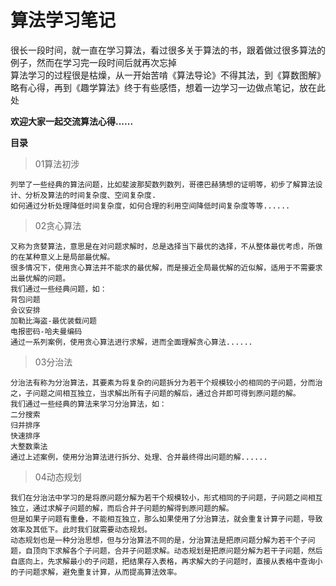 # 算法学习笔记

很长一段时间，就一直在学习算法，看过很多关于算法的书，跟着做过很多算法的例子，然而在学习完一段时间后就再次忘掉   
算法学习的过程很是枯燥，从一开始苦啃《算法导论》不得其法，到《算数图解》略有心得，再到《趣学算法》终于有些感悟，想着一边学习一边做点笔记，放在此处

**欢迎大家一起交流算法心得......**

**目录**
> 01算法初涉  
```
列举了一些经典的算法问题，比如斐波那契数列数列，哥德巴赫猜想的证明等，初步了解算法设计、分析及算法的时间复杂度、空间复杂度.
如何通过分析处理降低时间复杂度，如何合理的利用空间降低时间复杂度等等......   
```   
> 02贪心算法   
```
又称为贪婪算法，意思是在对问题求解时，总是选择当下最优的选择，不从整体最优考虑，所做的在某种意义上是局部最优解。
很多情况下，使用贪心算法并不能求的最优解，而是接近全局最优解的近似解，适用于不需要求出最优解的问题。
我们通过一些经典问题，如：
背包问题
会议安排
加勒比海盗-最优装载问题
电报密码-哈夫曼编码
通过一系列案例，使用贪心算法进行求解，进而全面理解贪心算法......
```

> 03分治法
```
分治法有称为分治算法，其要素为将复杂的问题拆分为若干个规模较小的相同的子问题，分而治之，子问题之间相互独立，当求解出所有子问题的解后，通过合并即可得到原问题的解。   
我们通过一些经典的算法来学习分治算法，如：   
二分搜索   
归并排序   
快速排序   
大整数乘法   
通过上述案例，使用分治算法进行拆分、处理、合并最终得出问题的解......
```

> 04动态规划
```
我们在分治法中学习的是将原问题分解为若干个规模较小，形式相同的子问题，子问题之间相互独立，通过求解子问题的解，而后合并子问题的解得到原问题的解。   
但是如果子问题有重叠，不能相互独立，那么如果使用了分治算法，就会重复计算子问题，导致效率及其低下。此时我们就需要动态规划。   
动态规划也是一种分治思想，但与分治算法不同的是，分治算法是把原问题分解为若干个子问题，自顶向下求解各个子问题，合并子问题求解。动态规划是把原问题分解为若干子问题，然后自底向上，先求解最小的子问题，把结果存入表格，再求解大的子问题时，直接从表格中查询小的子问题求解，避免重复计算，从而提高算法效率。
```